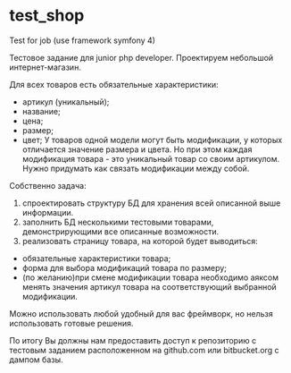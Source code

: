 # test_shop
Test for job (use framework symfony 4)

Тестовое задание для junior php developer.
Проектируем небольшой интернет-магазин.

Для всех товаров есть обязательные характеристики:

* артикул (уникальный);
* название;
* цена;
* размер;
* цвет;
У товаров одной модели могут быть модификации, у которых отличается значение размера и цвета. Но при этом каждая модификация товара - это уникальный товар со своим артикулом. Нужно придумать как связать модификации между собой.

Собственно задача:

1. спроектировать структуру БД для хранения всей описанной выше информации.
2. заполнить БД несколькими тестовыми товарами, демонстрирующими все описанные возможности.
3. реализовать страницу товара, на которой будет выводиться:
  * обязательные характеристики товара;
  * форма для выбора модификаций товара по размеру;
  * (по желанию)при смене модификации товара необходимо аяксом менять значения артикул товара на соответствующий выбранной модификации.

Можно использовать любой удобный для вас фреймворк, но нельзя использовать готовые решения.

По итогу Вы должны нам предоставить доступ к репозиторию с тестовым заданием расположенном на github.com или bitbucket.org с дампом базы.
